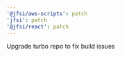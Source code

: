 ```yaml
---
'@jfsi/aws-scripts': patch
'jfsi': patch
'@jfsi/react': patch
---
```


Upgrade turbo repo to fix build issues
